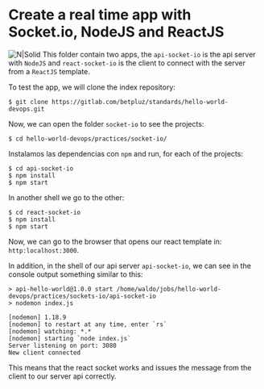 # Create a real time app with Socket.io, NodeJS and ReactJS
![N|Solid](https://cdn-images-1.medium.com/max/1600/1*ODPpimMHuBWuX0iivAFdhA.png)
This folder contain two apps, the `api-socket-io` is the api server with `NodeJS` and `react-socket-io` is the client to connect with the server from a `ReactJS` template. 

To test the app, we will clone the index repository:
```shell
$ git clone https://gitlab.com/betpluz/standards/hello-world-devops.git
```
Now, we can open the folder `socket-io` to see the projects:
```shell
$ cd hello-world-devops/practices/socket-io/
```
Instalamos las dependencias con `npm` and run, for each of the projects:
```shell
$ cd api-socket-io
$ npm install
$ npm start
```
In another shell we go to the other:
```shell
$ cd react-socket-io
$ npm install
$ npm start
```
Now, we can go to the browser that opens our react template in: `http:localhost:3000`.

In addition, in the shell of our api server `api-socket-io`, we can see in the console output something similar to this:
```shell
> api-hello-world@1.0.0 start /home/waldo/jobs/hello-world-devops/practices/sockets-io/api-socket-io
> nodemon index.js

[nodemon] 1.18.9
[nodemon] to restart at any time, enter `rs`
[nodemon] watching: *.*
[nodemon] starting `node index.js`
Server listening on port: 3080
New client connected
```
This means that the react socket works and issues the message from the client to our server api correctly.

